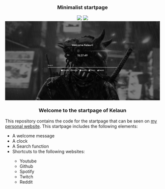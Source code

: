 <div align="center">
  <h3>Minimalist startpage</h3>
</div>

<div align="center">	
  <img src="https://img.shields.io/maintenance/yes/2020?label=maintained&style=flat-square"> <img src="https://img.shields.io/badge/contribution-welcome-brightgreen&?style=flat-square">

  <img src="https://raw.githubusercontent.com/kelaun/screenshots/master/startpage.png" align="center">

  <br>

  ### Welcome to the startpage of Kelaun
</div>

<div align="left">
  <p>
    This repository contains the code for the startpage that can be seen on <a href="https://kelaun.be/startpage">my personal website</a>.
    This startpage includes the following elements:
    <ul>
      <li>A welcome message</li>
      <li>A clock</li>
      <li>A Search function</li>
      <li>Shortcuts to the following websites:</li>
      <ul>
        <li>Youtube</li>
        <li>Github</li>
        <li>Spotify</li>
        <li>Twitch</li>
        <li>Reddit</li>
      </ul>
    </ul>
  </p>
</div>
